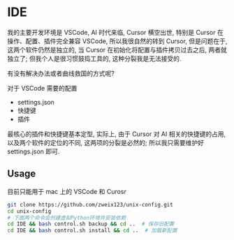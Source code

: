# IDE

我的主要开发环境是 VSCode, AI 时代来临, Cursor 横空出世, 特别是 Cursor 在操作、配置、插件完全兼容 VSCode, 所以我很自然的转到 Cursor,
但是问题在于, 这两个软件仍然是独立的, 当 Cursor 在初始化将配置与插件拷贝过去之后, 两者就独立了;
但我个人是很习惯鼓捣工具的, 这种分裂我是无法接受的.

有没有解决办法或者曲线救国的方式呢?

对于 VSCode 需要的配置

- settings.json
- 快捷键
- 插件

最核心的插件和快捷键基本定型, 实际上, 由于 Cursor 对 AI 相关的快捷键的占用, 以及两个软件的定位的不同, 这两项的分裂是必然的;
所以我只需要维护好 settings.json 即可.

## Usage

目前只能用于 mac 上的 VSCode 和 Curosr

```bash
git clone https://github.com/zweix123/unix-config.git
cd unix-config
# 下面两个命令会创建虚拟Python环境并安装依赖
cd IDE && bash control.sh backup && cd ..  # 保存旧配置
cd IDE && bash control.sh install && cd ..  # 加载新配置
```
